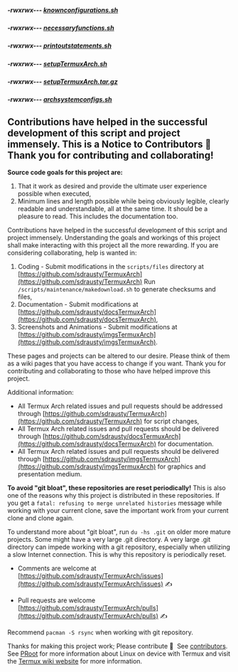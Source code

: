 ##### -rwxrwx--- [knownconfigurations.sh](https://raw.githubusercontent.com/sdrausty/TermuxArch/master/scripts/files/knownconfigurations.sh)

##### -rwxrwx--- [necessaryfunctions.sh](https://raw.githubusercontent.com/sdrausty/TermuxArch/master/scripts/files/necessaryfunctions.sh)

##### -rwxrwx--- [printoutstatements.sh](https://raw.githubusercontent.com/sdrausty/TermuxArch/master/scripts/files/printoutstatements.sh)

##### -rwxrwx--- [setupTermuxArch.sh](https://raw.githubusercontent.com/sdrausty/TermuxArch/master/scripts/files/setupTermuxArch.sh)

##### -rwxrwx--- [setupTermuxArch.tar.gz](https://raw.githubusercontent.com/sdrausty/TermuxArch/master/setupTermuxArch.tar.gz)

##### -rwxrwx--- [archsystemconfigs.sh](https://raw.githubusercontent.com/sdrausty/TermuxArch/master/scripts/files/archsystemconfigs.sh)

## Contributions have helped in the successful development of this script and project immensely.  This is a Notice to Contributors  📲 __Thank you for contributing and collaborating!__  

__Source code goals for this project are:__
1. That it work as desired and provide the ultimate user experience possible when executed, 
2. Minimum lines and length possible while being obviously legible, clearly readable and understandable, all at the same time.  It should be a pleasure to read.  This includes the documentation too.

Contributions have helped in the successful development of this script and project immensely.  Understanding the goals and workings of this project shall make interacting with this project all the more rewarding.  If you are considering collaborating, help is wanted in:
1. Coding - Submit modifications in the `scripts/files` directory at [https://github.com/sdrausty/TermuxArch](https://github.com/sdrausty/TermuxArch) Run `/scripts/maintenance/makedownload.sh` to generate checksums and files, 
2. Documentation - Submit modifications at [https://github.com/sdrausty/docsTermuxArch](https://github.com/sdrausty/docsTermuxArch),  
3. Screenshots and Animations - Submit modifications at [https://github.com/sdrausty/imgsTermuxArch](https://github.com/sdrausty/imgsTermuxArch).  

These pages and projects can be altered to our desire. Please think of them as a wiki pages that you have access to change if you want.  Thank you for contributing and collaborating to those who have helped improve this project.  

Additional information: 
* All Termux Arch related issues and pull requests should be addressed through [https://github.com/sdrausty/TermuxArch](https://github.com/sdrausty/TermuxArch) for script changes,
* All Termux Arch related issues and pull requests should be delivered through [https://github.com/sdrausty/docsTermuxArch](https://github.com/sdrausty/docsTermuxArch) for documentation.  
* All Termux Arch related issues and pull requests should be delivered through [https://github.com/sdrausty/imgsTermuxArch](https://github.com/sdrausty/imgsTermuxArch) for graphics and presentation medium.

__To avoid "git bloat", these repositories are reset periodically!__  This is also one of the reasons why this project is distributed in these repositories.  If you get a `fatal: refusing to merge unrelated histories` message while working with your current clone, save the important work from your current clone and clone again.

To understand more about "git bloat", run `du -hs .git` on older more mature projects.  Some might have a very large .git directory.  A very large .git directory can impede working with a git repository, especially when utilizing a slow Internet connection. This is why this repository is periodically reset.  

* Comments are welcome at [https://github.com/sdrausty/TermuxArch/issues](https://github.com/sdrausty/TermuxArch/issues) ✍

* Pull requests are welcome [https://github.com/sdrausty/TermuxArch/pulls](https://github.com/sdrausty/TermuxArch/pulls) ✍

Recommend `pacman -S rsync` when working with git repository. 

Thanks for making this project work; Please contribute 🔆  See [contributors](CONTRIBUTORS.md).  See [PRoot](docs/docs/PRoot) for more information about Linux on device with Termux and visit the [Termux wiki website](https://wiki.termux.com/) for more information.
